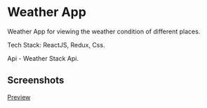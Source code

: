 
# Weather App

Weather App for viewing the weather condition of different places.

Tech Stack: ReactJS, Redux, Css.

Api - Weather Stack Api.


## Screenshots

[Preview](https://ibb.co/6wrg36N "Preview")

